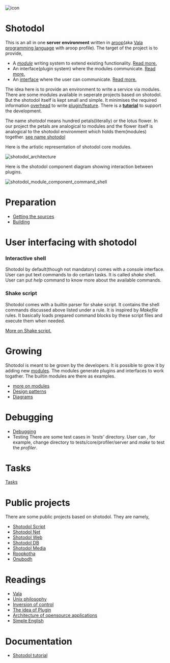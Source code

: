 ![icon](https://cloud.githubusercontent.com/assets/973414/4041121/6f1fdb82-2cf1-11e4-9bae-255ca34f309f.jpg)

Shotodol
========

This is an all in one **server environment** written in [aroop](https://github.com/kamanashisroy/aroop)(aka [Vala programming language](https://wiki.gnome.org/Projects/Vala) with aroop profile). The target of the project is to provide,

- A [_module_](http://en.wikipedia.org/wiki/Module_%28programming%29) writing system to extend existing functionality. [Read more.](docs/books/tutorial/module.md)
- An interface(plugin system) where the modules communicate. [Read more.](libs/plugin/README.md)
- An [interface](http://en.wikipedia.org/wiki/Shell_%28computing%29) where the user can communicate. [Read more.](core/console/README.md)

The idea here is to provide an environment to write a service via modules. There are some modules available in seperate projects based on shotodol. But the shotodol itself is kept small and simple. It minimises the required information [overhead](http://en.wikipedia.org/wiki/Information_overload) to write [plugin/feature](http://miniim.blogspot.com/2014/09/plugin.html). There is a [**tutorial**](docs/books/tutorial/README.md) to support the development.

The name _shotodol_ means hundred petals(literally) or the lotus flower. In our project the petals are analogical to modules and the flower itself is analogical to the shotodol environment which holds them(modules) together. [see name shotodol](docs/name_shotodol.md)  

Here is the artistic representation of shotodol core modules.

![shotodol_architecture](https://cloud.githubusercontent.com/assets/973414/3930915/c45b8232-244e-11e4-9ced-f277e9d48729.jpg)

Here is the shotodol component diagram showing interaction between plugins.

![shotodol_module_component_command_shell](https://cloud.githubusercontent.com/assets/973414/5548616/ffe8add0-8b9f-11e4-9660-5e96311ea880.jpg)


Preparation
============

- [Getting the sources](getting.md)
- [Building](building.md)

User interfacing with shotodol
==============================

### Interactive shell

Shotodol by default(though not mandatory) comes with a console interface. User can put text commands to do certain tasks. It is called _shake_ shell. User can put _help_ command to know more about the available commands.

### Shake script

Shotodol comes with a builtin parser for shake script. It contains the shell commands discussed above listed under a rule. It is inspired by _Makefile_ rules. It basically loads prepared command blocks by these script files and execute them when needed.

[More on Shake script.](core/shake/README.md)


Growing
========

Shotodol is meant to be grown by the developers. It is possible to grow it by adding new <a href="libs/module/README.md">modules</a>. The modules generate plugins and interfaces to work togather. The builtin modules are there as examples.

- [more on modules](docs/books/tutorial/module.md)
- [Design patterns](docs/books/tutorial/design_patterns.md)
- [Diagrams](docs/diagrams/README.md)

Debugging
==========

- [Debugging](docs/books/tutorial/debugging.md)
- Testing There are some test cases in _'tests'_ directory. User can , for example, change directory to tests/core/profiler/server and _make_ to test the _profiler_.

Tasks
======

[Tasks](TASKS.md)

Public projects
===============

There are some public projects based on shotodol. They are namely,

- [Shotodol Script](https://github.com/kamanashisroy/shotodol_script)
- [Shotodol Net](https://github.com/kamanashisroy/shotodol_net)
- [Shotodol Web](https://github.com/kamanashisroy/shotodol_web)
- [Shotodol DB](https://github.com/kamanashisroy/shotodol_db)
- [Shotodol Media](https://github.com/kamanashisroy/shotodol_media)
- [Roopkotha](https://github.com/kamanashisroy/roopkotha)
- [Onubodh](https://github.com/kamanashisroy/onubodh)

Readings
=========

- [Vala](https://wiki.gnome.org/Projects/Vala)
- [Unix philosophy](http://en.wikipedia.org/wiki/Unix_philosophy)
- [Inversion of control](http://en.wikipedia.org/wiki/Inversion_of_control)
- [The idea of Plugin](http://miniim.blogspot.com/2014/09/plugin.html)
- [Architecture of opensource applications](http://aosabook.org/en/index.html)
- [Simple English](http://simple.wikipedia.org/wiki/Wikipedia:How_to_write_Simple_English_pages)

Documentation
===============
- [Shotodol tutorial](docs/books/tutorial/README.md)

